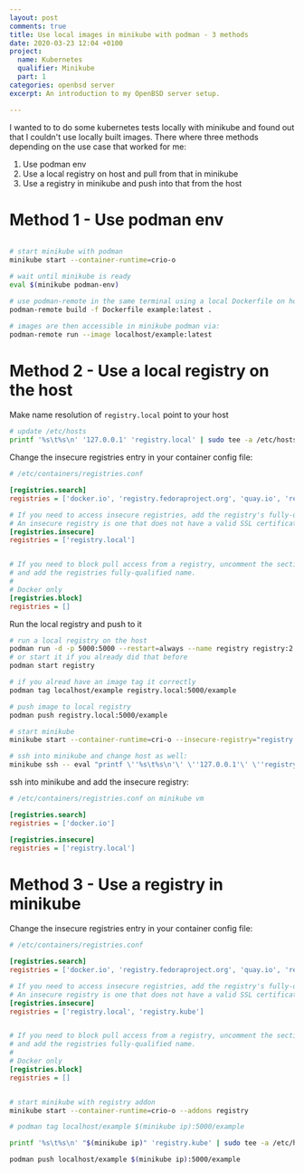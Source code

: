 ```yaml
---
layout: post
comments: true
title: Use local images in minikube with podman - 3 methods
date: 2020-03-23 12:04 +0100
project:
  name: Kubernetes
  qualifier: Minikube
  part: 1
categories: openbsd server
excerpt: An introduction to my OpenBSD server setup.

---
```


I wanted to to do some kubernetes tests locally with minikube and found out that I couldn't use locally built images. There where three methods depending on the use case that worked for me:

1. Use podman env
2. Use a local registry on host and pull from that in minikube
3. Use a registry in minikube and push into that from the host


# Method 1 - Use podman env

```sh

# start minikube with podman
minikube start --container-runtime=crio-o

# wait until minikube is ready
eval $(minikube podman-env)

# use podman-remote in the same terminal using a local Dockerfile on host, e.g.:
podman-remote build -f Dockerfile example:latest .

# images are then accessible in minikube podman via:
podman-remote run --image localhost/example:latest
```

# Method 2 - Use a local registry on the host

Make name resolution of `registry.local` point to your host

```sh
# update /etc/hosts
printf '%s\t%s\n' '127.0.0.1' 'registry.local' | sudo tee -a /etc/hosts
```

Change the insecure registries entry in your container config file:

```ini
# /etc/containers/registries.conf

[registries.search]
registries = ['docker.io', 'registry.fedoraproject.org', 'quay.io', 'registry.access.redhat.com', 'registry.centos.org']

# If you need to access insecure registries, add the registry's fully-qualified name.
# An insecure registry is one that does not have a valid SSL certificate or only does HTTP.
[registries.insecure]
registries = ['registry.local']


# If you need to block pull access from a registry, uncomment the section below
# and add the registries fully-qualified name.
#
# Docker only
[registries.block]
registries = []

```

Run the local registry and push to it

```sh
# run a local registry on the host
podman run -d -p 5000:5000 --restart=always --name registry registry:2
# or start it if you already did that before
podman start registry

# if you alread have an image tag it correctly
podman tag localhost/example registry.local:5000/example

# push image to local registry
podman push registry.local:5000/example

# start minikube
minikube start --container-runtime=cri-o --insecure-registry="registry.local:5000"

# ssh into minikube and change host as well:
minikube ssh -- eval "printf \''%s\t%s\n'\' \''127.0.0.1'\' \''registry.local'\' | sudo tee -a /etc/hosts"
```

ssh into minikube and add the insecure registry:

```ini
# /etc/containers/registries.conf on minikube vm

[registries.search]
registries = ['docker.io']

[registries.insecure]
registries = ['registry.local']
```


# Method 3 - Use a registry in minikube

Change the insecure registries entry in your container config file:

```ini
# /etc/containers/registries.conf

[registries.search]
registries = ['docker.io', 'registry.fedoraproject.org', 'quay.io', 'registry.access.redhat.com', 'registry.centos.org']

# If you need to access insecure registries, add the registry's fully-qualified name.
# An insecure registry is one that does not have a valid SSL certificate or only does HTTP.
[registries.insecure]
registries = ['registry.local', 'registry.kube']


# If you need to block pull access from a registry, uncomment the section below
# and add the registries fully-qualified name.
#
# Docker only
[registries.block]
registries = []

```



```sh

# start minikube with registry addon
minikube start --container-runtime=crio-o --addons registry

# podman tag localhost/example $(minikube ip):5000/example

printf '%s\t%s\n' "$(minikube ip)" 'registry.kube' | sudo tee -a /etc/hosts

podman push localhost/example $(minikube ip):5000/example
```
